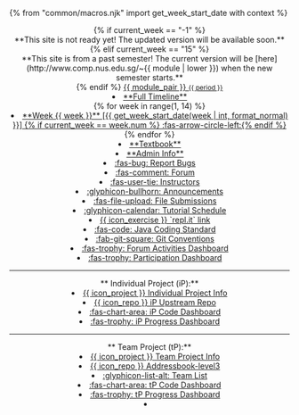 {% from "common/macros.njk" import get_week_start_date with context %}

<header fixed>
{% if current_week == "-1" %}
<div class="w-100 p-1 bg-warning text-center"><md>**This site is not ready yet! The updated version will be available soon.**</md></div >
{% elif current_week == "15" %}
<div class="w-100 p-1 bg-warning text-center"><md>**This site is from a past semester! The current version will be [here](http://www.comp.nus.edu.sg/~{{ module | lower }}) when the new semester starts.**</md></div>
{% endif %}
<navbar placement="top" type="dark">
<a slot="brand" href="{{baseUrl}}/index.html" title="Home" class="navbar-brand"><span class="badge badge-pill badge-{{ module_color }}">{{ module_pair }} <small>{{ period }}</small></span></a>
  <dropdown header="**Schedule**" class="nav-link">
  <li><a href="{{baseUrl}}/schedule/timeline.html" class="dropdown-item"><md>**Full Timeline**</md></a></li>
{% for week in range(1, 14) %}
<li><a href="{{ baseUrl }}/schedule/week{{ week }}/index.html" class="dropdown-item"> <md>**Week {{ week }}** [{{ get_week_start_date(week | int, format_normal) }}] {% if current_week == week.num %} :fas-arrow-circle-left:{% endif %}</md></a></li>
{% endfor %}
  </dropdown>
  <li><a href="{{baseUrl}}/se-book-adapted/index.html" class="nav-link"><md>**Textbook**</md></a></li>
  <li><a href="{{baseUrl}}/admin/index.html" class="nav-link"><md>**Admin Info**</md></a></li>
  <dropdown header="**Links**" class="nav-link">
    <li><a href="{{url_bugs}}" target="_blank" class="dropdown-item"><md>:fas-bug: Report Bugs</md></a></li>
    <li><a href="{{url_forum}}" target="_blank" class="dropdown-item"><md>:fas-comment: Forum</md></a></li>
    <li><a href="{{ baseUrl }}/admin/instructors.html" class="dropdown-item"><md>:fas-user-tie: Instructors</md></a></li>
    <li><a href="{{url_announcements}}" target="_blank" class="dropdown-item"><md>:glyphicon-bullhorn: Announcements</md></a></li>
    <li><a href="{{url_files}}" target="_blank" class="dropdown-item"><md>:fas-file-upload: File Submissions</md></a></li>
    <li><a href="{{baseUrl}}/admin/tutorials.html" class="dropdown-item"><md>:glyphicon-calendar: Tutorial Schedule</md></a></li>
    <li tags="m--cs2113 m--tic2002 m--te3201"><a href="{{repl_link}}" target="_blank" class="dropdown-item"><md>{{ icon_exercise }} `repl.it` link</md></a></li>
    <li tags="m--cs2103 m--cs2113 m--tic2002"><a href="{{url_java_coding_standard}}" target="_blank" class="dropdown-item"><md>:fas-code: Java Coding Standard</md></a></li>
    <li tags="m--cs2103 m--cs2113"><a href="{{url_git_conventions}}" target="_blank" class="dropdown-item"><md>:fab-git-square: Git Conventions</md></a></li>
    <li><a href="{{ baseUrl }}/admin/forum-activities-dashboard.html" class="dropdown-item"><md>:fas-trophy: Forum Activities Dashboard</md></a></li>
    <li><a href="{{url_participation_dashboard}}" class="dropdown-item text-success"><md>:fas-trophy: Participation Dashboard</md></a></li>
    <hr>
    <md>**&nbsp;Individual Project (iP):**</md>
    <li><a href="{{baseUrl}}/admin/ip-overview.html" class="dropdown-item"><md>{{ icon_project }} Individual Project Info</md></a></li>
    <li><a href="{{url_module_org}}/{{ ip_repo_name }}" target="_blank" class="dropdown-item"><md>{{ icon_repo }} iP Upstream Repo</md></a></li>
    <li><a href="{{ url_ip_dashboard }}" target="_blank" class="dropdown-item"><md>:fas-chart-area: iP Code Dashboard</md></a></li>
    <li><a href="{{ baseUrl }}/admin/ip-progress-dashboard.html" class="dropdown-item"><md>:fas-trophy: iP Progress Dashboard</md></a></li>
    <hr>
    <md>**&nbsp;Team Project (tP):**</md>
    <li><a href="{{baseUrl}}/admin/tp-expectations.html" class="dropdown-item"><md>{{ icon_project }} Team Project Info</md></a></li>
    <li tags="m--cs2103"><a href="{{url_module_org}}/addressbook-level3" target="_blank" class="dropdown-item"><md>{{ icon_repo }} Addressbook-level3</md></a></li>
    <li><a href="{{ url_team_list }}" class="dropdown-item"><md>:glyphicon-list-alt: Team List</md></a></li>
    <li><a href="{{ url_tp_dashboard }}" target="_blank" class="dropdown-item"><md>:fas-chart-area: tP Code Dashboard</md></a></li>
    <li><a href="{{baseUrl}}/admin/tp-progress-dashboard.html" class="dropdown-item text-success"><md>:fas-trophy: tP Progress Dashboard</md></a></li>
  </dropdown>
  <li slot="right" class="nav-link">
    <form class="navbar-form">
      <searchbar :data="searchData" placeholder="Search" :on-hit="searchCallback" menu-align-right ></searchbar>
    </form>
  </li>
</navbar>
</header>
